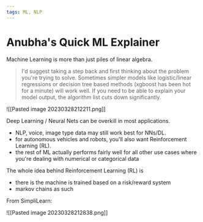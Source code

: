 ```yaml
---
tags: ML, NLP
---
```


# Anubha's Quick ML Explainer

Machine Learning is more than just piles of linear algebra.

> I'd suggest taking a step back and first thinking about the problem you're trying to solve. Sometimes simpler models like logistic/linear regressions or decision tree based methods (xgboost has been hot for a minute) will work well. If you need to be able to explain your model output, the algorithm list cuts down significantly.

![[Pasted image 20230328212211.png]]

Deep Learning / Neural Nets can be overkill in most applications.
- NLP, voice, image type data may still work best for NNs/DL.
- for autonomous vehicles and robots, you'll also want Reinforcement Learning (RL).
- the rest of ML actually performs fairly well for all other use cases where you're dealing with numerical or categorical data

The whole idea behind Reinforcement Learning (RL) is
- there is the machine is trained based on a risk/reward system
- markov chains as such

From SimpliLearn:

![[Pasted image 20230328212838.png]]
